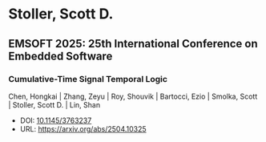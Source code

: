 # Stoller, Scott D.

## EMSOFT 2025: 25th International Conference on Embedded Software

### Cumulative-Time Signal Temporal Logic
Chen, Hongkai | Zhang, Zeyu | Roy, Shouvik | Bartocci, Ezio | Smolka, Scott | Stoller, Scott D. | Lin, Shan
* DOI: [10.1145/3763237](https://doi.org/10.1145/3763237)
* URL: <https://arxiv.org/abs/2504.10325>

